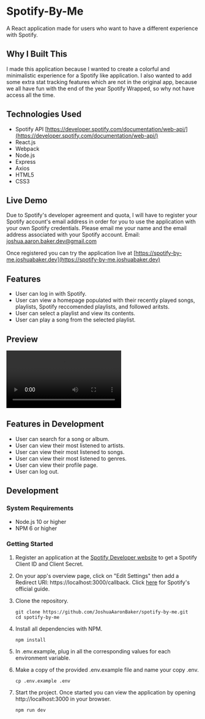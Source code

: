 # Spotify-By-Me

A React application made for users who want to have a different experience with Spotify.

## Why I Built This

I made this application because I wanted to create a colorful and minimalistic experience for a Spotify like application.
I also wanted to add some extra stat tracking features which are not in the original app, because we all have fun with the end
of the year Spotify Wrapped, so why not have access all the time.

## Technologies Used

- Spotify API [https://developer.spotify.com/documentation/web-api/](https://developer.spotify.com/documentation/web-api/)
- React.js
- Webpack
- Node.js
- Express
- Axios
- HTML5
- CSS3

## Live Demo

Due to Spotify's developer agreement and quota, I will have to register your Spotify account's email address in order
for you to use the application with your own Spotify credentials. Please email me your name and the email address associated
with your Spotify account. Email: joshua.aaron.baker.dev@gmail.com

Once registered you can try the application live at [https://spotify-by-me.joshuabaker.dev](https://spotify-by-me.joshuabaker.dev)

## Features

- User can log in with Spotify.
- User can view a homepage populated with their recently played songs, playlists, Spotify reccomended playlists, and followed aritsts.
- User can select a playlist and view its contents.
- User can play a song from the selected playlist.

## Preview

![Player](assets/player-demo.mp4)

## Features in Development

- User can search for a song or album.
- User can view their most listened to artists.
- User can view their most listened to songs.
- User can view their most listened to genres.
- User can view their profile page.
- User can log out.

## Development

### System Requirements

- Node.js 10 or higher
- NPM 6 or higher

### Getting Started

1. Register an application at the [Spotify Developer website](https://developer.spotify.com/dashboard/login) to get a Spotify Client ID and Client Secret.

2. On your app's overview page, click on "Edit Settings" then add a Redirect URI: https://localhost:3000/callback. Click [here](https://developer.spotify.com/documentation/general/guides/authorization/app-settings/) for Spotify's official guide.

3. Clone the repository.

   ```shell
   git clone https://github.com/JoshuaAaronBaker/spotify-by-me.git
   cd spotify-by-me
   ```

4. Install all dependencies with NPM.

    ```shell
    npm install
    ```

5. In .env.example, plug in all the corresponding values for each environment variable.

6. Make a copy of the provided .env.example file and name your copy .env.

    ```shell
    cp .env.example .env
    ```

7. Start the project. Once started you can view the application by opening http://localhost:3000 in your browser.

    ```shell
    npm run dev
    ```
